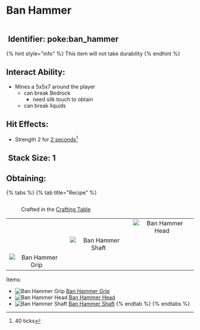 # Ban Hammer

<figure><img src="https://github.com/user-attachments/assets/9d9cce25-0d83-4086-9e74-0f97c52190d4" alt=""><figcaption></figcaption></figure>

## <img src="https://minecraft.wiki/images/Name_Tag_JE2_BE2.png?cbdc1" alt="" data-size="line"> Identifier: poke:ban\_hammer <a href="#identifier" id="identifier"></a>

{% hint style="info" %}
This item will not take durability
{% endhint %}

## Interact Ability:

* Mines a 5x5x7 around the player
  * can break Bedrock
    * need silk touch to obtain
  * can break liquids

## Hit Effects:

* Strength 2 for [2 seconds](#user-content-fn-1)[^1]

## <img src="https://minecraft.wiki/images/Light_Gray_Bundle_JE1_BE1.png?b552e" alt="" data-size="line"> Stack Size: 1

## Obtaining:

{% tabs %}
{% tab title="Recipe" %}
<figure><img src="https://minecraft.wiki/images/thumb/Crafting_Table_JE4_BE3.png/150px-Crafting_Table_JE4_BE3.png?5767f" alt=""><figcaption><p>Crafted in the <a href="https://minecraft.wiki/w/Crafting_Table">Crafting Table</a></p></figcaption></figure>

|                                                                                                           |                                                                                                                                               |                                                                                                           |
| :-------------------------------------------------------------------------------------------------------: | :-------------------------------------------------------------------------------------------------------------------------------------------: | :-------------------------------------------------------------------------------------------------------: |
|                                                                                                           |                                                                                                                                               | ![Ban Hammer Head](https://github.com/ItsMePok/PFE/assets/136857747/ed85781c-47db-4eea-8592-f3065578032e) |
|                                                                                                           | <img src="https://github.com/ItsMePok/PFE/assets/136857747/11c70f17-8411-4e05-bec6-497ff08acd81" alt="Ban Hammer Shaft" data-size="original"> |                                                                                                           |
| ![Ban Hammer Grip](https://github.com/ItsMePok/PFE/assets/136857747/85f6248c-a470-4cb1-88c9-ff685cee1854) |                                                                                                                                               |                                                                                                           |

Items:

* <img src="https://github.com/ItsMePok/PFE/assets/136857747/85f6248c-a470-4cb1-88c9-ff685cee1854" alt="Ban Hammer Grip" data-size="line"> [Ban Hammer Grip](ban-hammer-grip.md)
* <img src="https://github.com/ItsMePok/PFE/assets/136857747/ed85781c-47db-4eea-8592-f3065578032e" alt="Ban Hammer Head" data-size="line"> [Ban Hammer Head](ban-hammer-head.md)
* <img src="https://github.com/ItsMePok/PFE/assets/136857747/11c70f17-8411-4e05-bec6-497ff08acd81" alt="Ban Hammer Shaft" data-size="line"> [Ban Hammer Shaft](ban-hammer-shaft.md)
{% endtab %}
{% endtabs %}

[^1]: 40 ticks
